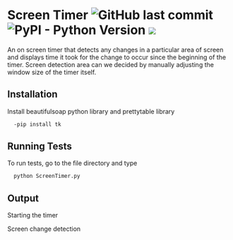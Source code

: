 
# Screen Timer ![GitHub last commit](https://img.shields.io/github/last-commit/tanmayagrawal2000/ScreenTimer) ![PyPI - Python Version](https://img.shields.io/pypi/pyversions/beautifulsoup4?logo=Python) ![](https://img.shields.io/badge/-Tkinter-orange)

An on screen timer that detects any changes in a particular area of screen and displays time it took for the change to occur since the beginning of the timer. Screen detection area can we decided by manually adjusting the window size of the timer itself.


## Installation

Install beautifulsoap python library and prettytable library

```bash
  -pip install tk
```
    
## Running Tests

To run tests, go to the file directory and type

```bash
  python ScreenTimer.py
```

## Output

Starting the timer

Screen change detection




